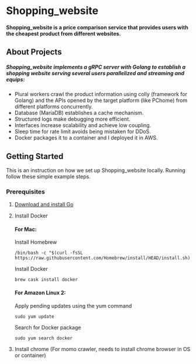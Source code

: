 # Shopping_website

#### Shopping_website is a price comparison service that provides users with the cheapest product from different websites.

## About Projects

##### Shopping_website implements a gRPC server with Golang to establish a shopping website serving several users parallelized and streaming and equips:

* Plural workers crawl the product information using colly (framework for Golang) and the APIs opened by the target platform (like PChome) from different platforms concurrently.
* Database (MariaDB) establishes a cache mechanism.
* Structured logs make debugging more efficient.
* Interfaces increase scalability and achieve low coupling.
* Sleep time for rate limit avoids being mistaken for DDoS.
* Docker packages it to a container and I deployed it in AWS.

## Getting Started

This is an instruction on how we set up Shopping_website locally. Running follow these simple example steps.

### Prerequisites

1. [Download and install Go](https://go.dev/doc/install)

2. Install Docker

      #### **For Mac:**
      Install Homebrew
      ```
      /bin/bash -c "$(curl -fsSL https://raw.githubusercontent.com/Homebrew/install/HEAD/install.sh)"
      ```
      Install Docker
      ```
      brew cask install docker
      ```
      #### **For Amazon Linux 2:**
      Apply pending updates using the yum command
      ```
      sudo yum update
      ```
      Search for Docker package
      ```
      sudo yum search docker
      ```

3. Install chrome (For momo crawler, needs to install chrome browser in OS or container)

